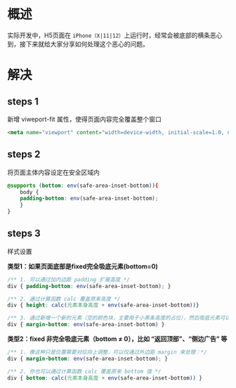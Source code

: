 # 概述

实际开发中，H5页面在 `iPhone（X|11|12）`上运行时，经常会被底部的横条恶心到，接下来就给大家分享如何处理这个恶心的问题。

# 解决

## steps 1

新增 viweport-fit 属性，使得页面内容完全覆盖整个窗口

```html
<meta name="viewport" content="width=device-width, initial-scale=1.0, user-scalable=0, viewport-fit=cover" />
```

## steps 2

将页面主体内容设定在安全区域内

```css
@supports (bottom: env(safe-area-inset-bottom)){
	body {
    padding-bottom: env(safe-area-inset-bottom);
	}
}
```

## steps 3

样式设置

**类型1：如果页面底部是fixed完全吸底元素(bottom=0)**

```css
/** 1. 可以通过加内边距 padding 扩展高度 */
div { padding-bottom: env(safe-area-inset-bottom); }

/** 2. 通过计算函数 calc 覆盖原来高度 */
div { height: calc(元素本身高度 + env(safe-area-inset-bottom))}

/** 3. 通过新增一个新的元素（空的颜色块，主要用于小黑条高度的占位），然后吸底元素可以不改变高度只需要调整位置 */
div { margin-bottom: env(safe-area-inset-bottom) }
```

**类型2：fixed 非完全吸底元素（bottom ≠ 0），比如 “返回顶部”、“侧边广告” 等**

```css
/** 1. 像这种只是位置需要对应向上调整，可以仅通过外边距 margin 来处理：*/
div { margin-bottom: env(safe-area-inset-bottom); }

/** 2. 你也可以通过计算函数 calc 覆盖原来 bottom 值 */
div { bottom: calc(元素本身高度 + env(safe-area-inset-bottom)) }
```

